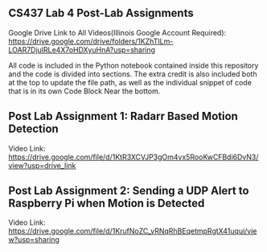 ## CS437 Lab 4 Post-Lab Assignments
Google Drive Link to All Videos(Illinois Google Account Required): https://drive.google.com/drive/folders/1KZhTILm-LOAR7DjulRLe4X7oHDXyuHnA?usp=sharing

All code is included in the Python notebook contained inside this repository and the code is divided into sections. The extra credit is also included both at the top to update the file path, as well as the individual snippet of code that is in its own Code Block Near the bottom.

## Post Lab Assignment 1: Radarr Based Motion Detection 
Video Link: https://drive.google.com/file/d/1KtR3XCVJP3gOm4vx5RooKwCFBdi6DvN3/view?usp=drive_link

## Post Lab Assignment 2: Sending a UDP Alert to Raspberry Pi when Motion is Detected
Video Link: https://drive.google.com/file/d/1KrufNoZC_vRNqRhBEqetmpRgtX41uqui/view?usp=sharing
